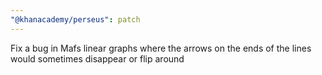 ```yaml
---
"@khanacademy/perseus": patch
---
```


Fix a bug in Mafs linear graphs where the arrows on the ends of the lines would sometimes disappear or flip around
